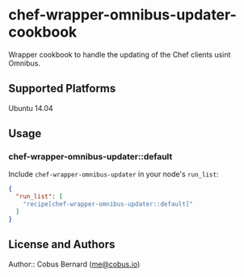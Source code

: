 # chef-wrapper-omnibus-updater-cookbook

Wrapper cookbook to handle the updating of the Chef clients usint Omnibus.

## Supported Platforms

Ubuntu 14.04

## Usage

### chef-wrapper-omnibus-updater::default

Include `chef-wrapper-omnibus-updater` in your node's `run_list`:

```json
{
  "run_list": [
    "recipe[chef-wrapper-omnibus-updater::default]"
  ]
}
```

## License and Authors

Author:: Cobus Bernard (<me@cobus.io>)
